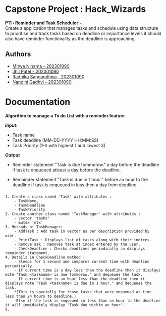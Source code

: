 
# Capstone Project : Hack_Wizards

**P11 : Reminder and Task Scheduler:-**  
Create a application that manages tasks and schedule using data structure to prioritise and track tasks based on deadline or importance levels it should also have reminder functionality as the deadline is approaching.


## Authors


- [Mitwa Ninama - 202301090](https://github.com/mitwaaaaaa)
- [Jhil Patel - 202301090](https://github.com/jhilpatel06)
- [Radhika Sangandhiya - 202301090](https://github.com/Radhikapatel-code)
- [Nandini Gadhvi - 202301090](https://github.com/NandiniGadhvi)





# Documentation

**Algorithm to manage a To do List with a reminder feature**

***Input***:

- Task name  
- Task deadline  (MM-DD-YYYY HH:MM:SS)  
- Task Priority  (1-3 with highest 1 and lowest 3)

***Output***

- Reminder statement "Task <taskname> is due tommorow." a day   before the deadline if task is enqueued atleast a day before the deadline.  

- Remainder statement "Task <taskname> is due in 1 hour." before an hour to the deadline if task is enqueued in less then a day from deadline.

###
```
1. Create a class named 'Task' with attributes :
    - TaskName, 
    - TaskDeadline
    - TaskPriority
2. Create another class named 'TaskManager' with attributes :
    - vector 'tasks' 
    - mutex 'mtx'
3. Methods of TaskManager:
    - AddTask : Add task in vector as per description provided by user.
    - PrintTask : Displays list of tasks along with their indices.
    - RemoveTask : Removes task at index entered by the user.
    - CheckDeadline : Checks deadlines periodically an displays remainder statement.
4. Details in CheckDeadline method :
    - Sleeps for 1 second and compares current time with deadline periodically.
    - If current time is a day less than the deadline then it displays note "Task <taskname> is due tommorow." and dequeues the task.
    - If current time is an hour less than the deadline then it displays note "Task <taskname> is due in 1 hour." and dequeues the task.
    *(This is specially for those tasks that were enqueued at time less than 24 hours to deadline.)
    -Else if the task is enqueued in less than an hour to the deadline it will immidiately display "Task due within an hour".
5.

